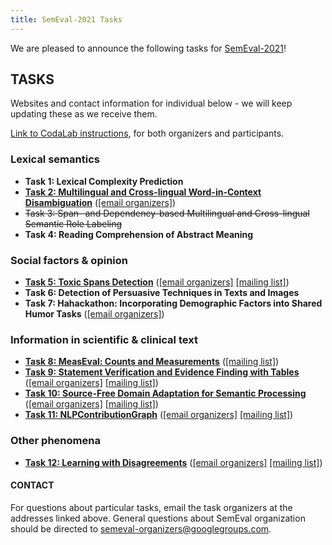 ```yaml
---
title: SemEval-2021 Tasks
---
```


We are pleased to announce the following tasks for [SemEval-2021](https://semeval.github.io/SemEval2021)!

## TASKS
Websites and contact information for individual below - we will keep updating these as we receive them. 

[Link to CodaLab instructions](https://semeval.github.io/SemEval2021/codaLab), for both organizers and participants.

### Lexical semantics

- **Task 1: Lexical Complexity Prediction**
- **[Task 2: Multilingual and Cross-lingual Word-in-Context Disambiguation](https://competitions.codalab.org/competitions/25825)** ([[email organizers]](mailto:mcl-wic@googlegroups.com))
- ~~Task 3: Span- and Dependency-based Multilingual and Cross-lingual Semantic Role Labeling~~
- **Task 4: Reading Comprehension of Abstract Meaning**

### Social factors & opinion

- **[Task 5: Toxic Spans Detection](https://sites.google.com/view/toxicspans)** ([[email organizers]](mailto:toxic-spans-organisers@googlegroups.com)  [[mailing list]](mailto:toxic-spans@googlegroups.com))
- **Task 6: Detection of Persuasive Techniques in Texts and Images**
- **Task 7: Hahackathon: Incorporating Demographic Factors into Shared Humor Tasks** ([[email organizers]](mailto:hahackathon@googlegroups.com))

### Information in scientific & clinical text

- **[Task 8: MeasEval: Counts and Measurements](https://competitions.codalab.org/competitions/25770)** ([[mailing list]](mailto:measeval-semeval-2021@googlegroups.com))
- **[Task 9: Statement Verification and Evidence Finding with Tables](https://sites.google.com/view/sem-tab-facts)** ([[email organizers]](mailto:semtabfacts.task.organizers@gmail.com)  [[mailing list]](mailto:semtabfacts.task.participants@gmail.com))
- **[Task 10: Source-Free Domain Adaptation for Semantic Processing](https://machine-learning-for-medical-language.github.io/source-free-domain-adaptation/)** ([[email organizers]](mailto:source-free-domain-adaptation@googlegroups.com) [[mailing list]](mailto:source-free-domain-adaptation-participants@googlegroups.com))
- **[Task 11: NLPContributionGraph](https://ncg-task.github.io/)**  ([[email organizers]](mailto:ncg.task@gmail.com) [[mailing list]](mailto:ncg-task-semeval-2021@googlegroups.com))

### Other phenomena

- **[Task 12: Learning with Disagreements](https://sites.google.com/view/semeval2021-task12/home)** ([[email organizers]](mailto:semeval-task12-organizers@googlegroups.com) [[mailing list]](mailto:semeval-task12-participants@googlegroups.com))


#### CONTACT
For questions about particular tasks, email the task organizers at the addresses linked above. General questions about SemEval organization should be directed to <semeval-organizers@googlegroups.com>.
